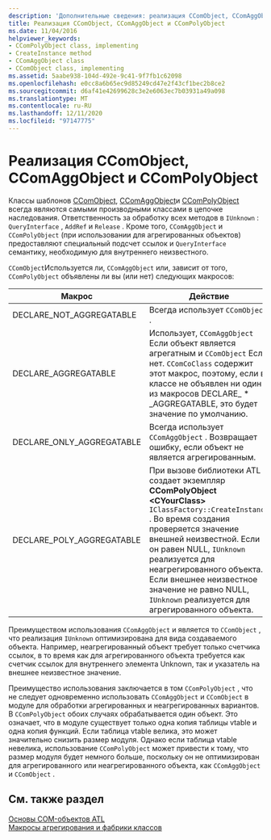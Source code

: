```yaml
---
description: 'Дополнительные сведения: реализация CComObject, CComAggObject и CComPolyObject'
title: Реализация CComObject, CComAggObject и CComPolyObject
ms.date: 11/04/2016
helpviewer_keywords:
- CComPolyObject class, implementing
- CreateInstance method
- CComAggObject class
- CComObject class, implementing
ms.assetid: 5aabe938-104d-492e-9c41-9f7fb1c62098
ms.openlocfilehash: e0cc8a6b65ec9d85249cd47e2f43cf1bec2b8ce2
ms.sourcegitcommit: d6af41e42699628c3e2e6063ec7b03931a49a098
ms.translationtype: MT
ms.contentlocale: ru-RU
ms.lasthandoff: 12/11/2020
ms.locfileid: "97147775"
---
```

# <a name="implementing-ccomobject-ccomaggobject-and-ccompolyobject"></a>Реализация CComObject, CComAggObject и CComPolyObject

Классы шаблонов [CComObject](../atl/reference/ccomobject-class.md), [CComAggObject](../atl/reference/ccomaggobject-class.md)и [CComPolyObject](../atl/reference/ccompolyobject-class.md) всегда являются самыми производными классами в цепочке наследования. Ответственность за обработку всех методов в `IUnknown` : `QueryInterface` , `AddRef` и `Release` . Кроме того, `CComAggObject` и `CComPolyObject` (при использовании для агрегированных объектов) предоставляют специальный подсчет ссылок и `QueryInterface` семантику, необходимую для внутреннего неизвестного.

`CComObject`Используется ли, `CComAggObject` или, зависит от того, `CComPolyObject` объявлены ли вы (или нет) следующих макросов:

|Макрос|Действие|
|-----------|------------|
|DECLARE_NOT_AGGREGATABLE|Всегда использует `CComObject` .|
|DECLARE_AGGREGATABLE|Использует, `CComAggObject` Если объект является агрегатным и `CComObject` Если нет. `CComCoClass` содержит этот макрос, поэтому, если в классе не объявлен ни один из макросов DECLARE_ * _AGGREGATABLE, это будет значение по умолчанию.|
|DECLARE_ONLY_AGGREGATABLE|Всегда использует `CComAggObject` . Возвращает ошибку, если объект не является агрегированным.|
|DECLARE_POLY_AGGREGATABLE|При вызове библиотеки ATL создает экземпляр **CComPolyObject \<CYourClass>** `IClassFactory::CreateInstance` . Во время создания проверяется значение внешней неизвестной. Если он равен NULL, `IUnknown` реализуется для неагрегированного объекта. Если внешнее неизвестное значение не равно NULL, `IUnknown` реализуется для агрегированного объекта.|

Преимуществом использования `CComAggObject` и является то `CComObject` , что реализация `IUnknown` оптимизирована для вида создаваемого объекта. Например, неагрегированный объект требует только счетчика ссылок, в то время как для агрегированного объекта требуется как счетчик ссылок для внутреннего элемента Unknown, так и указатель на внешнее неизвестное значение.

Преимущество использования заключается в том `CComPolyObject` , что не следует одновременно использовать `CComAggObject` и `CComObject` в модуле для обработки агрегированных и неагрегированных вариантов. В `CComPolyObject` обоих случаях обрабатывается один объект. Это означает, что в модуле существует только одна копия таблицы vtable и одна копия функций. Если таблица vtable велика, это может значительно снизить размер модуля. Однако если таблица vtable невелика, использование `CComPolyObject` может привести к тому, что размер модуля будет немного больше, поскольку он не оптимизирован для агрегированного или неагрегированного объекта, как `CComAggObject` и `CComObject` .

## <a name="see-also"></a>См. также раздел

[Основы COM-объектов ATL](../atl/fundamentals-of-atl-com-objects.md)<br/>
[Макросы агрегирования и фабрики классов](../atl/reference/aggregation-and-class-factory-macros.md)
